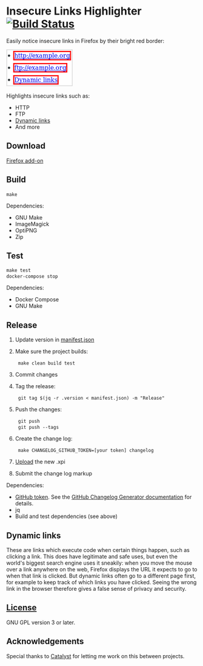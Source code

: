 # Insecure Links Highlighter [![Build Status](https://travis-ci.org/l0b0/insecure-links-highlighter.svg?branch=master)](https://travis-ci.org/l0b0/insecure-links-highlighter)

Easily notice insecure links in Firefox by their bright red border:

[![Screenshot of insecure links](screenshots/links.png "Screenshot of insecure link")](screenshots/links.html)

Highlights insecure links such as:

- HTTP
- FTP
- [Dynamic links](#dynamic-links)
- And more

## Download

[Firefox add-on](https://addons.mozilla.org/firefox/addon/insecure-links-highlighter/)

## Build

    make

Dependencies:

- GNU Make
- ImageMagick
- OptiPNG
- Zip

## Test

    make test
    docker-compose stop

Dependencies:

- Docker Compose
- GNU Make

## Release

1. Update version in [manifest.json](manifest.json)
1. Make sure the project builds:

        make clean build test
1. Commit changes
1. Tag the release:

        git tag $(jq -r .version < manifest.json) -m "Release"
1. Push the changes:

        git push
        git push --tags
1. Create the change log:

        make CHANGELOG_GITHUB_TOKEN=[your token] changelog
1. [Upload](https://addons.mozilla.org/en-US/developers/addon/insecure-links-highlighter/versions/submit/) the new .xpi
1. Submit the change log markup

Dependencies:

- [GitHub token](https://github.com/settings/tokens/new). See the [GitHub Changelog Generator documentation](https://github.com/skywinder/github-changelog-generator#github-token) for details.
- jq
- Build and test dependencies (see above)

## Dynamic links

These are links which execute code when certain things happen, such as clicking a link. This does have legitimate and safe uses, but even the world's biggest search engine uses it sneakily: when you move the mouse over a link anywhere on the web, Firefox displays the URL it expects to go to when that link is clicked. But dynamic links often go to a different page first, for example to keep track of which links you have clicked. Seeing the wrong link in the browser therefore gives a false sense of privacy and security.

## [License](LICENSE)

GNU GPL version 3 or later.

## Acknowledgements

Special thanks to [Catalyst](https://catalyst.net.nz/) for letting me work on this between projects.
